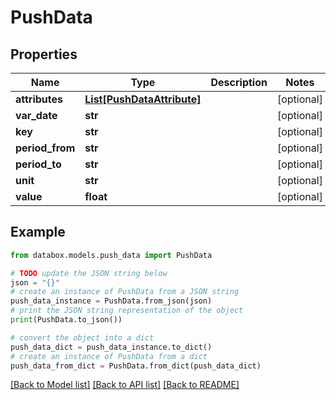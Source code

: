 # PushData


## Properties

Name | Type | Description | Notes
------------ | ------------- | ------------- | -------------
**attributes** | [**List[PushDataAttribute]**](PushDataAttribute.md) |  | [optional] 
**var_date** | **str** |  | [optional] 
**key** | **str** |  | [optional] 
**period_from** | **str** |  | [optional] 
**period_to** | **str** |  | [optional] 
**unit** | **str** |  | [optional] 
**value** | **float** |  | [optional] 

## Example

```python
from databox.models.push_data import PushData

# TODO update the JSON string below
json = "{}"
# create an instance of PushData from a JSON string
push_data_instance = PushData.from_json(json)
# print the JSON string representation of the object
print(PushData.to_json())

# convert the object into a dict
push_data_dict = push_data_instance.to_dict()
# create an instance of PushData from a dict
push_data_from_dict = PushData.from_dict(push_data_dict)
```
[[Back to Model list]](../README.md#documentation-for-models) [[Back to API list]](../README.md#documentation-for-api-endpoints) [[Back to README]](../README.md)


